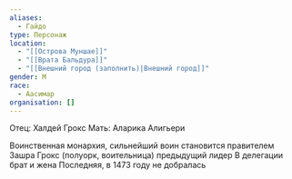 ```yaml
---
aliases:
  - Гайдо
type: Персонаж
location:
  - "[[Острова Муншае]]"
  - "[[Врата Бальдура]]"
  - "[[Внешний город (заполнить)|Внешний город]]"
gender: М
race:
  - Аасимар
organisation: []
---
```


Отец: Халдей Грокс
Мать: Аларика Алигьери

Воинственная монархия, сильнейший воин становится правителем
Зашра Грокс (полуорк, воительница) предыдущий лидер
В делегации брат и жена
Последняя, в 1473 году не добралась